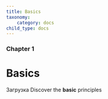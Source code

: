 ```yaml
---
title: Basics
taxonomy:
    category: docs
child_type: docs
---
```


### Chapter 1

# Basics
Загрузка
Discover the **basic** principles
